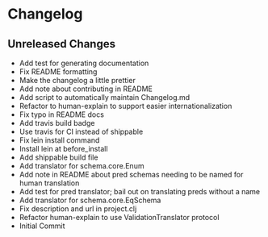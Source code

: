 # Changelog

## Unreleased Changes

 * Add test for generating documentation
 * Fix README formatting
 * Make the changelog a little prettier
 * Add note about contributing in README
 * Add script to automatically maintain Changelog.md
 * Refactor to human-explain to support easier internationalization
 * Fix typo in README docs
 * Add travis build badge
 * Use travis for CI instead of shippable
 * Fix lein install command
 * Install lein at before_install
 * Add shippable build file
 * Add translator for schema.core.Enum
 * Add note in README about pred schemas needing to be named for human translation
 * Add test for pred translator; bail out on translating preds without a name
 * Add translator for schema.core.EqSchema
 * Fix description and url in project.clj
 * Refactor human-explain to use ValidationTranslator protocol
 * Initial Commit
